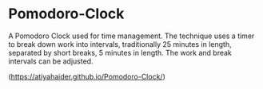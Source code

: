 # Pomodoro-Clock
A Pomodoro Clock used for time management. The technique uses a timer to break down work into intervals, traditionally 25 minutes in length, separated by short breaks, 5 minutes in length. The work and break intervals can be adjusted.
 
 (https://atiyahaider.github.io/Pomodoro-Clock/)